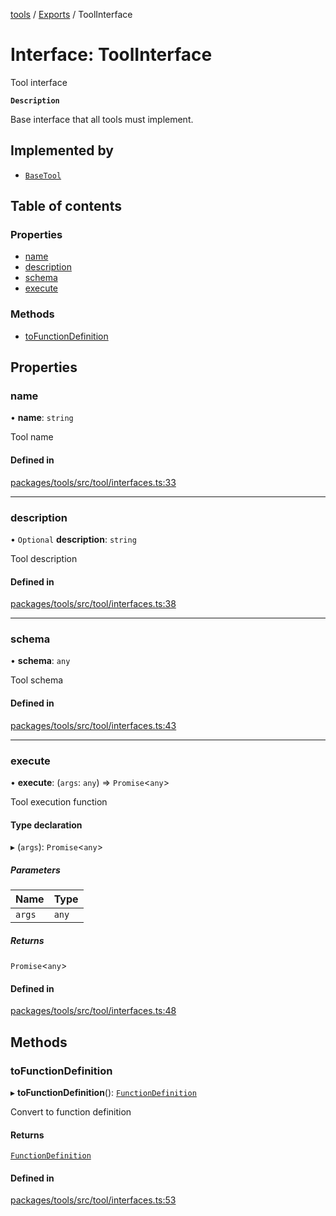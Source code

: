 <!-- 
 ⚠️  AUTO-GENERATED FILE - DO NOT EDIT MANUALLY
 This file is automatically generated by scripts/docs-generator.js
 To make changes, edit the source TypeScript files or update the generator script
-->

[tools](../../) / [Exports](../modules) / ToolInterface

# Interface: ToolInterface

Tool interface

**`Description`**

Base interface that all tools must implement.

## Implemented by

- [`BaseTool`](../classes/BaseTool)

## Table of contents

### Properties

- [name](ToolInterface#name)
- [description](ToolInterface#description)
- [schema](ToolInterface#schema)
- [execute](ToolInterface#execute)

### Methods

- [toFunctionDefinition](ToolInterface#tofunctiondefinition)

## Properties

### name

• **name**: `string`

Tool name

#### Defined in

[packages/tools/src/tool/interfaces.ts:33](https://github.com/woojubb/robota/blob/311ad65650a7614cc67978c0c1650e33abba7a82/packages/tools/src/tool/interfaces.ts#L33)

___

### description

• `Optional` **description**: `string`

Tool description

#### Defined in

[packages/tools/src/tool/interfaces.ts:38](https://github.com/woojubb/robota/blob/311ad65650a7614cc67978c0c1650e33abba7a82/packages/tools/src/tool/interfaces.ts#L38)

___

### schema

• **schema**: `any`

Tool schema

#### Defined in

[packages/tools/src/tool/interfaces.ts:43](https://github.com/woojubb/robota/blob/311ad65650a7614cc67978c0c1650e33abba7a82/packages/tools/src/tool/interfaces.ts#L43)

___

### execute

• **execute**: (`args`: `any`) => `Promise`\<`any`\>

Tool execution function

#### Type declaration

▸ (`args`): `Promise`\<`any`\>

##### Parameters

| Name | Type |
| :------ | :------ |
| `args` | `any` |

##### Returns

`Promise`\<`any`\>

#### Defined in

[packages/tools/src/tool/interfaces.ts:48](https://github.com/woojubb/robota/blob/311ad65650a7614cc67978c0c1650e33abba7a82/packages/tools/src/tool/interfaces.ts#L48)

## Methods

### toFunctionDefinition

▸ **toFunctionDefinition**(): [`FunctionDefinition`](FunctionDefinition)

Convert to function definition

#### Returns

[`FunctionDefinition`](FunctionDefinition)

#### Defined in

[packages/tools/src/tool/interfaces.ts:53](https://github.com/woojubb/robota/blob/311ad65650a7614cc67978c0c1650e33abba7a82/packages/tools/src/tool/interfaces.ts#L53)

